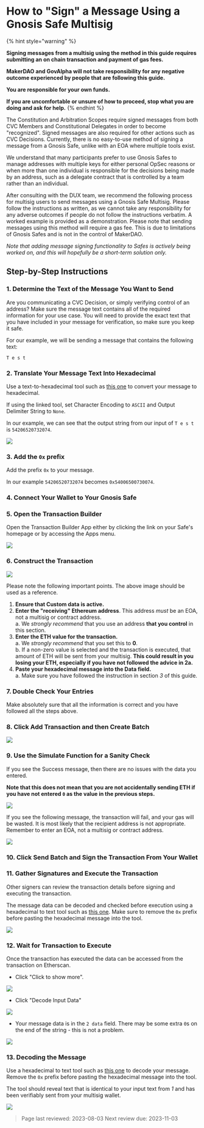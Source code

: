 # How to "Sign" a Message Using a Gnosis Safe Multisig

{% hint style="warning" %} 

**Signing messages from a multisig using the method in this guide requires submitting an on chain transaction and payment of gas fees.**

**MakerDAO and GovAlpha will not take responsibility for any negative outcome experienced by people that are following this guide.** 

**You are responsible for your own funds.**

**If you are uncomfortable or unsure of how to proceed, stop what you are doing and ask for help.** {% endhint %}

The Constitution and Arbitration Scopes require signed messages from both CVC Members and Constitutional Delegates in order to become "recognized". Signed messages are also required for other actions such as CVC Decisions. Currently, there is no easy-to-use method of signing a message from a Gnosis Safe, unlike with an EOA where multiple tools exist.

We understand that many participants prefer to use Gnosis Safes to manage addresses with multiple keys for either personal OpSec reasons or when more than one individual is responsible for the decisions being made by an address, such as a delegate contract that is controlled by a team rather than an individual.

After consulting with the DUX team, we recommend the following process for multisig users to send messages using a Gnosis Safe Multisig. Please follow the instructions as written, as we cannot take any responsibility for any adverse outcomes if people do not follow the instructions verbatim. A worked example is provided as a demonstration. Please note that sending messages using this method will require a gas fee. This is due to limitations of Gnosis Safes and is not in the control of MakerDAO.

*Note that adding message signing functionality to Safes is actively being worked on, and this will hopefully be a short-term solution only.*

## Step-by-Step Instructions

### 1. Determine the Text of the Message You Want to Send

Are you communicating a CVC Decision, or simply verifying control of an address? Make sure the message text contains all of the required information for your use case. You will need to provide the exact text that you have included in your message for verification, so make sure you keep it safe.

For our example, we will be sending a message that contains the following text:

`T e s t`

### 2. Translate Your Message Text Into Hexadecimal

Use a text-to-hexadecimal tool such as [this one](https://www.rapidtables.com/convert/number/ascii-to-hex.html) to convert your message to hexadecimal.

 If using the linked tool, set Character Encoding to `ASCII` and Output Delimiter String to `None`.

In our example, we can see that the output string from our input of `T e s t` is `54206520732074`.

![](https://i.imgur.com/89lacmT.png)

### 3. Add the `0x` prefix

Add the prefix `0x` to your message.

In our example `54206520732074` becomes `0x54006500730074`.

### 4. Connect Your Wallet to Your Gnosis Safe

### 5. Open the Transaction Builder

Open the Transaction Builder App either by clicking the link on your Safe's homepage or by accessing the Apps menu.

![](https://i.imgur.com/RqyGH84.png)

### 6. Construct the Transaction

![](https://i.imgur.com/qNqBu3b.png)

Please note the following important points. The above image should be used as a reference.

1. **Ensure that Custom data is active.**
2. **Enter the "receiving" Ethereum address**. This address *must* be an EOA, not a multisig or contract address.  
    a. We *strongly recommend* that you use an address **that you control** in this section.
3. **Enter the ETH value for the transaction.**  
    a.  We *strongly recommend* that you set this to **0**.  
    b. If a non-zero value is selected and the transaction is executed, that amount of ETH will be sent from your multisig. **This could result in you losing your ETH, especially if you have not followed the advice in 2a.**
4. **Paste your hexadecimal message into the Data field.**  
    a. Make sure you have followed the instruction in section *3* of this guide.

### 7. Double Check Your Entries

Make absolutely sure that all the information is correct and you have followed all the steps above.

### 8. Click Add Transaction and then Create Batch

![](https://i.imgur.com/1zFN3vV.png)

### 9. Use the Simulate Function for a Sanity Check

If you see the Success message, then there are no issues with the data you entered.

**Note that this does not mean that you are not accidentally sending ETH if you have not entered `0` as the value in the previous steps.**

![](https://i.imgur.com/rINLpbJ.png)

If you see the following message, the transaction will fail, and your gas will be wasted. It is most likely that the recipient address is not appropriate. Remember to enter an EOA, not a multisig or contract address.

![](https://i.imgur.com/g4Zd70y.png)

### 10. Click Send Batch and Sign the Transaction From Your Wallet

### 11. Gather Signatures and Execute the Transaction

Other signers can review the transaction details before signing and executing the transaction.

The message data can be decoded and checked before execution using a hexadecimal to text tool such as [this one](https://www.rapidtables.com/convert/number/hex-to-ascii.html). Make sure to remove the `0x` prefix before pasting the hexadecimal message into the tool.

![](https://i.imgur.com/FsdVqd6.png)

### 12. Wait for Transaction to Execute

Once the transaction has executed the data can be accessed from the transaction on Etherscan.

- Click "Click to show more".

![](https://i.imgur.com/2kdS5Sb.png)

- Click "Decode Input Data"

![](https://i.imgur.com/3t4rNvr.png)

- Your message data is in the `2 data` field. There may be some extra `0`s on the end of the string - this is not a problem.

![](https://i.imgur.com/6ugZbEs.png)

### 13. Decoding the Message

Use a hexadecimal to text tool such as [this one](https://www.rapidtables.com/convert/number/hex-to-ascii.html) to decode your message. Remove the `0x` prefix before pasting the hexadecimal message into the tool.

The tool should reveal text that is identical to your input text from *1* and has been verifiably sent from your multisig wallet.

![](https://i.imgur.com/o9T24m1.png)

>Page last reviewed: 2023-08-03
>Next review due: 2023-11-03